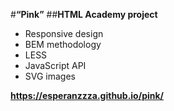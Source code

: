 #**“Pink”**
##**HTML Academy project**
- Responsive design
- BEM methodology
- LESS
- JavaScript API
- SVG images

**https://esperanzzza.github.io/pink/**
